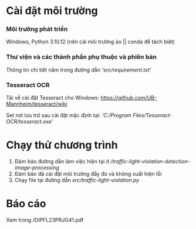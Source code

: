 # Cài đặt môi trường
### Môi trường phát triển
Windows, Python 3.10.12 (nên cài môi trường ảo || conda để tách biệt)
### Thư viện và các thành phần phụ thuộc và phiên bản
Thông tin chi tiết nằm trong đường dẫn *'src/requirement.txt'*
### Tesseract OCR
Tải về cài đặt Tesseract cho Windows: https://github.com/UB-Mannheim/tesseract/wiki

Set nơi lưu trữ sau cài đặt mặc định tại: *'C:/Program Files/Tesseract-OCR/tesseract.exe'*

# Chạy thử chương trình
1. Đảm bảo đường dẫn làm việc hiện tại ở */traffic-light-violation-detection-image-processing*
2. Đảm bảo đã cài đặt môi trường đầy đủ và không xuất hiện lỗi
3. Chạy file tại đường dẫn *src/traffic-light-violation.py*

# Báo cáo
Xem trong /DIPFL23PRJG41.pdf
